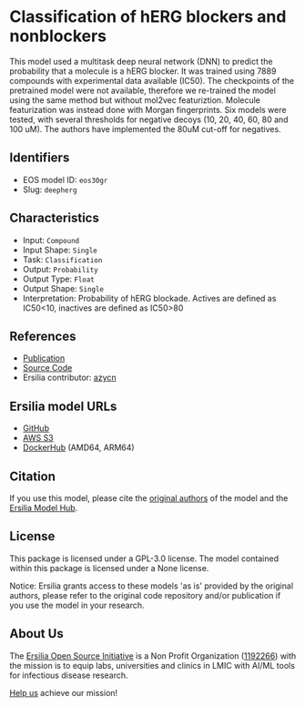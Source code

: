 # Classification of hERG blockers and nonblockers

This model used a multitask deep neural network (DNN) to predict the probability that a molecule is a hERG blocker. It was trained using 7889 compounds with experimental data available (IC50). The checkpoints of the pretrained model were not available, therefore we re-trained the model using the same method but without mol2vec featuriztion. Molecule featurization was instead done with Morgan fingerprints. Six models were tested, with several thresholds for negative decoys (10, 20, 40, 60, 80 and 100 uM). The authors have implemented the 80uM cut-off for negatives. 

## Identifiers

* EOS model ID: `eos30gr`
* Slug: `deepherg`

## Characteristics

* Input: `Compound`
* Input Shape: `Single`
* Task: `Classification`
* Output: `Probability`
* Output Type: `Float`
* Output Shape: `Single`
* Interpretation: Probability of hERG blockade. Actives are defined as IC50<10, inactives are defined as IC50>80

## References

* [Publication](https://pubs.acs.org/doi/full/10.1021/acs.jcim.8b00769)
* [Source Code](https://github.com/ChengF-Lab/deephERG)
* Ersilia contributor: [azycn](https://github.com/azycn)

## Ersilia model URLs
* [GitHub](https://github.com/ersilia-os/eos30gr)
* [AWS S3](https://ersilia-models-zipped.s3.eu-central-1.amazonaws.com/eos30gr.zip)
* [DockerHub](https://hub.docker.com/r/ersiliaos/eos30gr) (AMD64, ARM64)

## Citation

If you use this model, please cite the [original authors](https://pubs.acs.org/doi/full/10.1021/acs.jcim.8b00769) of the model and the [Ersilia Model Hub](https://github.com/ersilia-os/ersilia/blob/master/CITATION.cff).

## License

This package is licensed under a GPL-3.0 license. The model contained within this package is licensed under a None license.

Notice: Ersilia grants access to these models 'as is' provided by the original authors, please refer to the original code repository and/or publication if you use the model in your research.

## About Us

The [Ersilia Open Source Initiative](https://ersilia.io) is a Non Profit Organization ([1192266](https://register-of-charities.charitycommission.gov.uk/charity-search/-/charity-details/5170657/full-print)) with the mission is to equip labs, universities and clinics in LMIC with AI/ML tools for infectious disease research.

[Help us](https://www.ersilia.io/donate) achieve our mission!